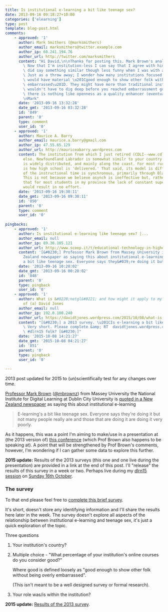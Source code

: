 ```yaml
---
title: Is institutional e-learning a bit like teenage sex?
date: 2013-09-16 09:18:27+10:00
categories: ['elearning']
type: post
template: blog-post.html
comments:
    - approved: '1'
      author: Mark Smithers (@marksmithers)
      author_email: marksmithers@twitter.example.com
      author_ip: 60.241.194.76
      author_url: http://twitter.com/marksmithers
      content: "Hi David,\n\nThanks for posting this. Mark Brown's analogy made me smile.\
        \ Now that I'm institution-less I can say that I agree with him. Mind you I probably\
        \ did say something similar though less funny when I was with an institution.\
        \ Just as a throw away; I wonder how many institutions focused on online delivery\
        \ would have material \u201Cgood enough to show other folk without being overly\
        \ embarrassed\u201D. They might have more than traditional institutions but you\
        \ wouldn't have to dig deep before you reached embarrassment gold.\n\nOf course\
        \ there is nothing like openness as a quality enhancer (eventually).\n\nCheers\n\
        \nMark"
      date: '2013-09-16 13:32:28'
      date_gmt: '2013-09-16 03:32:28'
      id: '849'
      parent: '0'
      type: comment
      user_id: '0'
    - approved: '1'
      author: Maurice A. Barry
      author_email: maurice.a.barry@gmail.com
      author_ip: 47.55.65.129
      author_url: http://mauriceabarry.wordpress.com
      content: The institution from which I just retired (CDLI--www.cdli.ca) does nothing
        else. Newfoundland Labrador is somewhat similr to your country in that the population
        is widely distributed, and mainly along the coast. For most rural schools, CDLI
        is how high school is 'delivered.' That said, its model is different. The majority
        of the instructional time is synchronous, primarily through Blackboard Collaborate.
        This is not because we believe asynch is ineffective but, rather, that we know
        that for most students in my province the lack of constant supervision and interaction
        would result in no effort.
      date: '2013-09-16 19:30:11'
      date_gmt: '2013-09-16 09:30:11'
      id: '850'
      parent: '0'
      type: comment
      user_id: '0'
    
pingbacks:
    - approved: '1'
      author: Is institutional e-learning like teenage sex? |...
      author_email: null
      author_ip: 89.30.105.121
      author_url: http://www.scoop.it/t/educational-technology-in-higher-education/p/4007664097/is-institutional-e-learning-like-teenage-sex
      content: '[&#8230;] Professor Mark Brown from Massey University is quoted in a New
        Zealand newspaper as saying this about institutional e-learningE-learning&#039;s
        a bit like teenage sex. Everyone says they&#039;re doing it but...&nbsp; [&#8230;]'
      date: '2013-09-16 10:28:02'
      date_gmt: '2013-09-16 00:28:02'
      id: '848'
      parent: '0'
      type: pingback
      user_id: '0'
    - approved: '1'
      author: What is &#8220;netgl&#8221; and how might it apply to my problem | The Weblog
        of (a) David Jones
      author_email: null
      author_ip: 192.0.100.240
      author_url: https://davidtjones.wordpress.com/2015/10/08/what-is-netgl-and-how-might-it-apply-to-my-problem/
      content: "[&#8230;] a 2013 survey. \u201CIs e-learning a bit like teenage sex?\u201D\
        \ Very short. Please complete &amp; RT  davidtjones.wordpress.com/2013/09/16/is-\u2026\
        \ #dlrn15 folk? [&#8230;]"
      date: '2015-10-08 14:21:27'
      date_gmt: '2015-10-08 04:21:27'
      id: '851'
      parent: '0'
      type: pingback
      user_id: '0'
    
---
```

2013 post updated for 2015 to (un)scientifically test for any changes over time.

[Professor Mark Brown](http://dcu.ie/nidl/people/director.shtml) ([@mbrownz](https://twitter.com/mbrownz)) from Massey University the National Institute for Digital Learning at Dublin City University is [quoted in a New Zealand newspaper](http://bit.ly/165UHP5) as saying this about institutional e-learning

> E-learning's a bit like teenage sex. Everyone says they're doing it but not many people really are and those that are doing it are doing it very poorly.

As it happens, this was a point I'm aiming to make/use in a presentation at (the 2013 version of) [this conference](http://www.blended-learning.com.au/) (which Prof Brown also happens to be speaking at). A point that will be strengthened by Prof Brown's comments, however, I'm wondering if I can gather some data to explore this further.

**2015 update:** Results of the 2013 surveys (this one and one live during the presentation) are provided in a link at the end of this post. I'll "release" the results of this survey in a week or two. Perhaps live during my [dlrn15 session](http://bit.ly/dlrnDEJA) on [Sunday 16th October](http://sched.co/442o).

### The survey

To that end please feel free to [complete this brief survey](https://docs.google.com/forms/d/1vQb7EIi2roE4V1lx_uv8Ue1RNXzq7Edmyu3IMDEKBWw/viewform).

It's short, doesn't store any identifying information and I'll share the results here later in the week. The survey doesn't explore all aspects of the relationship between institutional e-learning and teenage sex, it's just a quick exploration of the topic.

Three questions

1. Your institution's country?
2. Multiple choice - "What percentage of your institution's online courses do you consider good?"
    
    Where good is defined loosely as "good enough to show other folk without being overly embarrassed".
    
    (This isn't meant to be a well designed survey or formal research).
    
3. Your role was/is within the institution?

**2015 update:** [Results of the 2013 survey](https://www.flickr.com/photos/david_jones/9827347453/in/photolist-g2qQGQ-fYpJ24).